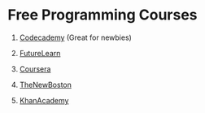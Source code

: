 # Free Programming Courses

1. [Codecademy](https://www.codecademy.com/) (Great for newbies)

2. [FutureLearn](https://www.FutureLearn.com)

3. [Coursera](https://www.coursera.org/)

4. [TheNewBoston](https://thenewboston.com/)

5. [KhanAcademy](https://www.khanacademy.org/)
